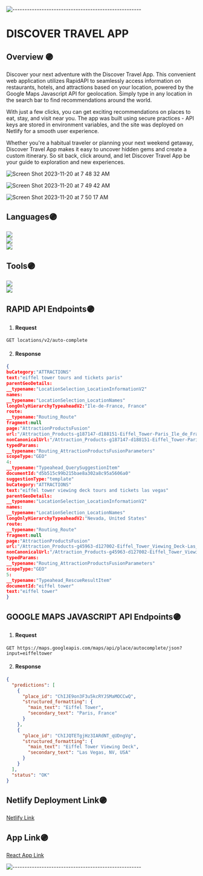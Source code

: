 ![-----------------------------------------------------](https://raw.githubusercontent.com/andreasbm/readme/master/assets/lines/rainbow.png)
# DISCOVER TRAVEL APP

## Overview 🟣

Discover your next adventure with the Discover Travel App. This convenient web application utilizes RapidAPI to seamlessly access information on restaurants, hotels, and attractions based on your location, powered by the Google Maps Javascript API for geolocation. Simply type in any location in the search bar to find recommendations around the world.

With just a few clicks, you can get exciting recommendations on places to eat, stay, and visit near you. The app was built using secure practices - API keys are stored in environment variables, and the site was deployed on Netlify for a smooth user experience.

Whether you're a habitual traveler or planning your next weekend getaway, Discover Travel App makes it easy to uncover hidden gems and create a custom itinerary. So sit back, click around, and let Discover Travel App be your guide to exploration and new experiences.

![Screen Shot 2023-11-20 at 7 48 32 AM](https://github.com/Oscar-Santos/discover-travel-app/assets/83252572/7fee3fc0-a940-423e-b1b1-e024892a3cf7)

![Screen Shot 2023-11-20 at 7 49 42 AM](https://github.com/Oscar-Santos/discover-travel-app/assets/83252572/ca2837d5-c6fe-441b-b533-96ae04165498)

![Screen Shot 2023-11-20 at 7 50 17 AM](https://github.com/Oscar-Santos/discover-travel-app/assets/83252572/29f005c4-69a0-4b09-a407-c6e5ef0a50c2)



## Languages🟣
<p>
  <img src="https://img.shields.io/badge/JavaScript-ES2021-yellow?logo=javascript" />
  </br>
  <img src="https://img.shields.io/badge/CSS-3-blue?logo=css3" />
  </br>
  <img src="https://img.shields.io/badge/HTML-<VERSION>-<COLOR>?logo=html5" />
  </br>
</p>

## Tools🟣
<p>
  <img src="https://img.shields.io/badge/Git-F05032.svg?&style=flaste&logo=git&logoColor=white" />
  </br>
  <img src="https://img.shields.io/badge/GitHub-181717.svg?&style=flaste&logo=github&logoColor=white" />
  </br>
</p>

## RAPID API Endpoints🟣
1)   #### Request
`GET locations/v2/auto-complete`

2)    #### Response

```json
{
buCategory:"ATTRACTIONS"
text:"eiffel tower tours and tickets paris"
parentGeoDetails:
__typename:"LocationSelection_LocationInformationV2"
names:
__typename:"LocationSelection_LocationNames"
longOnlyHierarchyTypeaheadV2:"Ile-de-France, France"
route:
__typename:"Routing_Route"
fragment:null
page:"AttractionProductsFusion"
url:"/Attraction_Products-g187147-d188151-Eiffel_Tower-Paris_Ile_de_France.html"
nonCanonicalUrl:"/Attraction_Products-g187147-d188151-Eiffel_Tower-Paris_Ile_de_France.html?contentType=attraction_product&webVariant=AttractionProductsFusion"
typedParams:
__typename:"Routing_AttractionProductsFusionParameters"
scopeType:"GEO"
4:
__typename:"Typeahead_QuerySuggestionItem"
documentId:"d5b515c99b215bae8a302a8c95a5606a0"
suggestionType:"template"
buCategory:"ATTRACTIONS"
text:"eiffel tower viewing deck tours and tickets las vegas"
parentGeoDetails:
__typename:"LocationSelection_LocationInformationV2"
names:
__typename:"LocationSelection_LocationNames"
longOnlyHierarchyTypeaheadV2:"Nevada, United States"
route:
__typename:"Routing_Route"
fragment:null
page:"AttractionProductsFusion"
url:"/Attraction_Products-g45963-d127002-Eiffel_Tower_Viewing_Deck-Las_Vegas_Nevada.html"
nonCanonicalUrl:"/Attraction_Products-g45963-d127002-Eiffel_Tower_Viewing_Deck-Las_Vegas_Nevada.html?contentType=attraction_product&webVariant=AttractionProductsFusion"
typedParams:
__typename:"Routing_AttractionProductsFusionParameters"
scopeType:"GEO"
5:
__typename:"Typeahead_RescueResultItem"
documentId:"eiffel tower"
text:"eiffel tower"
}

```

## GOOGLE MAPS JAVASCRIPT API Endpoints🟣
1)   #### Request
`GET https://maps.googleapis.com/maps/api/place/autocomplete/json?input=eiffeltower`

2)    #### Response

```json
{
  "predictions": [
    {
      "place_id": "ChIJE9on3F3u5kcRYJSMaMOCCwQ", 
      "structured_formatting": {
        "main_text": "Eiffel Tower",
        "secondary_text": "Paris, France"
      }
    },
    {  
      "place_id": "ChIJQTETgjHz3IARdNT_qUDngVg",
      "structured_formatting": {
        "main_text": "Eiffel Tower Viewing Deck",
        "secondary_text": "Las Vegas, NV, USA"
      }
    }
  ],
  "status": "OK"
}

```

## Netlify Deployment Link🟣

[Netlify Link](https://discover-travel-app.netlify.app/)

## App Link🟣

[React App Link](https://discover-travel-app.netlify.app/)


![-----------------------------------------------------](https://raw.githubusercontent.com/andreasbm/readme/master/assets/lines/rainbow.png)
